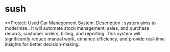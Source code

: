 # sush
**Project: Used Car Management System. Description : system aims to modernize.. It will automate stock management, sales, and purchase records, customer orders, billing, and reporting. This system will significantly reduce manual work, enhance efficiency, and provide real-time insights for better decision-making.
